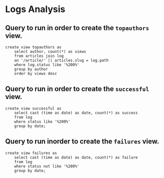 # Logs Analysis

## Query to run in order to create the `topauthors` view.

```postgresql
create view topauthors as
    select author, count(*) as views
    from articles join log
    on '/article/' || articles.slug = log.path
    where log.status like '%200%'
    group by author
    order by views desc
```

## Query to run in order to create the `successful` view.

```postgresql
create view successful as
    select cast (time as date) as date, count(*) as success
    from log
    where status like '%200%'
    group by date;
```

## Query to run inorder to create the `failures` view.

```postgresql
create view failures as
    select cast (time as date) as date, count(*) as failure
    from log
    where status not like '%200%'
    group by date;
```


